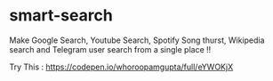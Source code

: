 # smart-search
Make Google Search, Youtube Search, Spotify Song thurst, Wikipedia search and Telegram user search from a single place !!


 Try This : https://codepen.io/whoroopamgupta/full/eYWOKjX
